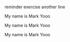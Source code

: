 reminder exercise
another line

My name is Mark
Yooo


My name is Mark
Yooo


My name is Mark
Yooo

